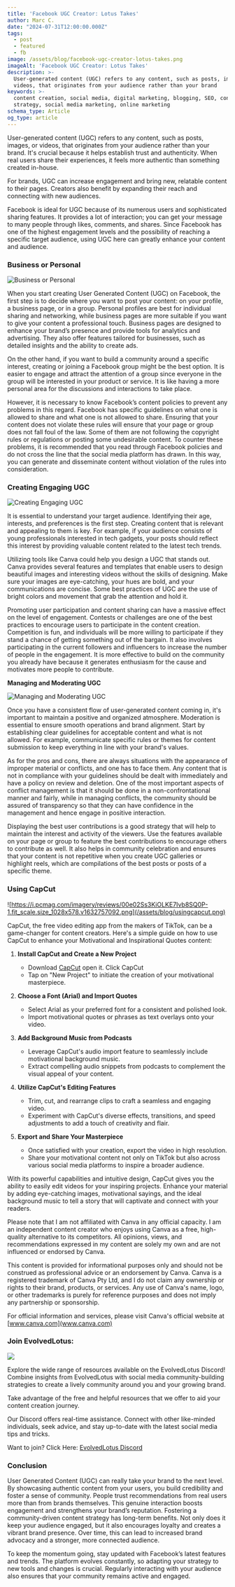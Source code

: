 ```yaml
---
title: 'Facebook UGC Creator: Lotus Takes'
author: Marc C.
date: "2024-07-31T12:00:00.000Z"
tags:
  - post
  - featured
  - fb
image: /assets/blog/facebook-ugc-creator-lotus-takes.png
imageAlt: 'Facebook UGC Creator: Lotus Takes'
description: >-
  User-generated content (UGC) refers to any content, such as posts, images, or
  videos, that originates from your audience rather than your brand
keywords: >-
  content creation, social media, digital marketing, blogging, SEO, content
  strategy, social media marketing, online marketing
schema_type: Article
og_type: article
---
```

User-generated content (UGC) refers to any content, such as posts, images, or videos, that originates from your audience rather than your brand. It's crucial because it helps establish trust and authenticity. When real users share their experiences, it feels more authentic than something created in-house. 

For brands, UGC can increase engagement and bring new, relatable content to their pages. Creators also benefit by expanding their reach and connecting with new audiences.

Facebook is ideal for UGC because of its numerous users and sophisticated sharing features. It provides a lot of interaction; you can get your message to many people through likes, comments, and shares. Since Facebook has one of the highest engagement levels and the possibility of reaching a specific target audience, using UGC here can greatly enhance your content and audience.

### **Business or Personal**

![Business or Personal](/assets/blog/business-or-personal.png)

When you start creating User Generated Content (UGC) on Facebook, the first step is to decide where you want to post your content: on your profile, a business page, or in a group. Personal profiles are best for individual sharing and networking, while business pages are more suitable if you want to give your content a professional touch. Business pages are designed to enhance your brand’s presence and provide tools for analytics and advertising. They also offer features tailored for businesses, such as detailed insights and the ability to create ads.

On the other hand, if you want to build a community around a specific interest, creating or joining a Facebook group might be the best option. It is easier to engage and attract the attention of a group since everyone in the group will be interested in your product or service. It is like having a more personal area for the discussions and interactions to take place.

However, it is necessary to know Facebook’s content policies to prevent any problems in this regard. Facebook has specific guidelines on what one is allowed to share and what one is not allowed to share. Ensuring that your content does not violate these rules will ensure that your page or group does not fall foul of the law. Some of them are not following the copyright rules or regulations or posting some undesirable content. To counter these problems, it is recommended that you read through Facebook policies and do not cross the line that the social media platform has drawn. In this way, you can generate and disseminate content without violation of the rules into consideration.

### **Creating Engaging UGC**

![Creating Engaging UGC](/assets/blog/creating-engaging-ugc.png)

It is essential to understand your target audience. Identifying their age, interests, and preferences is the first step. Creating content that is relevant and appealing to them is key. For example, if your audience consists of young professionals interested in tech gadgets, your posts should reflect this interest by providing valuable content related to the latest tech trends.

Utilizing tools like Canva could help you design a UGC that stands out. Canva provides several features and templates that enable users to design beautiful images and interesting videos without the skills of designing. Make sure your images are eye-catching, your hues are bold, and your communications are concise. Some best practices of UGC are the use of bright colors and movement that grab the attention and hold it.

Promoting user participation and content sharing can have a massive effect on the level of engagement. Contests or challenges are one of the best practices to encourage users to participate in the content creation. Competition is fun, and individuals will be more willing to participate if they stand a chance of getting something out of the bargain. It also involves participating in the current followers and influencers to increase the number of people in the engagement. It is more effective to build on the community you already have because it generates enthusiasm for the cause and motivates more people to contribute.

**Managing and Moderating UGC**

![Managing and Moderating UGC](/assets/blog/managing-and-moderating-ugc.png)

Once you have a consistent flow of user-generated content coming in, it's important to maintain a positive and organized atmosphere. Moderation is essential to ensure smooth operations and brand alignment. Start by establishing clear guidelines for acceptable content and what is not allowed. For example, communicate specific rules or themes for content submission to keep everything in line with your brand's values.

As for the pros and cons, there are always situations with the appearance of improper material or conflicts, and one has to face them. Any content that is not in compliance with your guidelines should be dealt with immediately and have a policy on review and deletion. One of the most important aspects of conflict management is that it should be done in a non-confrontational manner and fairly, while in managing conflicts, the community should be assured of transparency so that they can have confidence in the management and hence engage in positive interaction.

Displaying the best user contributions is a good strategy that will help to maintain the interest and activity of the viewers. Use the features available on your page or group to feature the best contributions to encourage others to contribute as well. It also helps in community celebration and ensures that your content is not repetitive when you create UGC galleries or highlight reels, which are compilations of the best posts or posts of a specific theme.

### Using CapCut

![https://i.pcmag.com/imagery/reviews/00e02Ss3KiOLKE7Ivb8SQ0P-1.fit_scale.size_1028x578.v1632757092.png](/assets/blog/usingcapcut.png)

CapCut, the free video editing app from the makers of TikTok, can be a game-changer for content creators. Here's a simple guide on how to use CapCut to enhance your Motivational and Inspirational Quotes content:

1. **Install CapCut and Create a New Project**

   * Download [CapCut](https://www.capcut.com/capcut_pc_web/fission_receive?code=ZZy1s707205972&lng=en) open it. Click CapCut
   * Tap on "New Project" to initiate the creation of your motivational masterpiece.
2. **Choose a Font (Arial) and Import Quotes**

   * Select Arial as your preferred font for a consistent and polished look.
   * Import motivational quotes or phrases as text overlays onto your video.
3. **Add Background Music from Podcasts**

   * Leverage CapCut's audio import feature to seamlessly include motivational background music.
   * Extract compelling audio snippets from podcasts to complement the visual appeal of your content.
4. **Utilize CapCut's Editing Features**

   * Trim, cut, and rearrange clips to craft a seamless and engaging video.
   * Experiment with CapCut's diverse effects, transitions, and speed adjustments to add a touch of creativity and flair.
5. **Export and Share Your Masterpiece**

   * Once satisfied with your creation, export the video in high resolution.
   * Share your motivational content not only on TikTok but also across various social media platforms to inspire a broader audience.

With its powerful capabilities and intuitive design, CapCut gives you the ability to easily edit videos for your inspiring projects. Enhance your material by adding eye-catching images, motivational sayings, and the ideal background music to tell a story that will captivate and connect with your readers.

Please note that I am not affiliated with Canva in any official capacity. I am an independent content creator who enjoys using Canva as a free, high-quality alternative to its competitors. All opinions, views, and recommendations expressed in my content are solely my own and are not influenced or endorsed by Canva.



This content is provided for informational purposes only and should not be construed as professional advice or an endorsement by Canva. Canva is a registered trademark of Canva Pty Ltd, and I do not claim any ownership or rights to their brand, products, or services. Any use of Canva's name, logo, or other trademarks is purely for reference purposes and does not imply any partnership or sponsorship.

For official information and services, please visit Canva's official website at [www.canva.com](www.canva.com)

### Join EvolvedLotus: 

![](/assets/blog/join-evolvedlotus.png)

Explore the wide range of resources available on the EvolvedLotus Discord! Combine insights from EvolvedLotus with social media community-building strategies to create a lively community around you and your growing brand.

Take advantage of the free and helpful resources that we offer to aid your content creation journey.

Our Discord offers real-time assistance. Connect with other like-minded individuals, seek advice, and stay up-to-date with the latest social media tips and tricks.

Want to join? Click Here: [EvolvedLotus Discord](https://discord.gg/fHAexMYhCX)

### **Conclusion**

User Generated Content (UGC) can really take your brand to the next level. By showcasing authentic content from your users, you build credibility and foster a sense of community. People trust recommendations from real users more than from brands themselves. This genuine interaction boosts engagement and strengthens your brand’s reputation.
Fostering a community-driven content strategy has long-term benefits. Not only does it keep your audience engaged, but it also encourages loyalty and creates a vibrant brand presence. Over time, this can lead to increased brand advocacy and a stronger, more connected audience.


To keep the momentum going, stay updated with Facebook’s latest features and trends. The platform evolves constantly, so adapting your strategy to new tools and changes is crucial. Regularly interacting with your audience also ensures that your community remains active and engaged.
